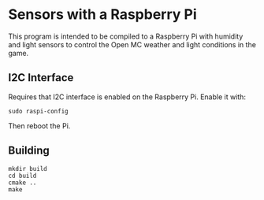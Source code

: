 # Sensors with a Raspberry Pi
This program is intended to be compiled to a Raspberry Pi with humidity and light sensors to control the Open MC weather and light conditions in the game.

## I2C Interface

Requires that I2C interface is enabled on the Raspberry Pi. Enable it with:

```shell
sudo raspi-config
```
Then reboot the Pi.

## Building

```shell
mkdir build
cd build
cmake ..
make
```